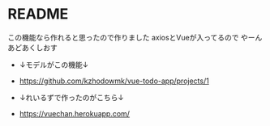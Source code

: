 # README

この機能なら作れると思ったので作りました
axiosとVueが入ってるので やーんあどあくしおす

* ↓モデルがこの機能↓

* https://github.com/kzhodowmk/vue-todo-app/projects/1

* ↓れいるずで作ったのがこちら↓

* https://vuechan.herokuapp.com/
